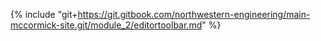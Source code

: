 {% include "git+https://git.gitbook.com/northwestern-engineering/main-mccormick-site.git/module_2/editortoolbar.md" %}



